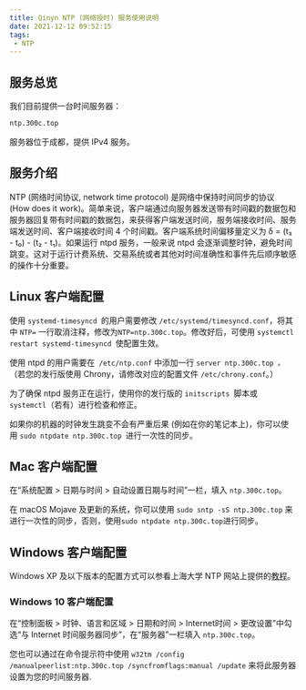 ```yaml
---
title: Qinyn NTP (网络授时) 服务使用说明
date: 2021-12-12 09:52:15
tags:
 - NTP
---
```

## 服务总览
我们目前提供一台时间服务器：
```bash
ntp.300c.top
```
服务器位于成都，提供 IPv4 服务。
## 服务介绍
NTP (网络时间协议, network time protocol) 是网络中保持时间同步的协议 (How does it work)。简单来说，客户端通过向服务器发送带有时间戳的数据包和服务器回复带有时间戳的数据包，来获得客户端发送时间，服务端接收时间、服务端发送时间、客户端接收时间 4 个时间戳。客户端系统时间偏移量定义为 δ = (t₃ - t₀) - (t₂ - t₁)。如果运行 ntpd 服务，一般来说 ntpd 会逐渐调整时钟，避免时间跳变。这对于运行计费系统、交易系统或者其他对时间准确性和事件先后顺序敏感的操作十分重要。
## Linux 客户端配置
使用 ```systemd-timesyncd ```的用户需要修改 ```/etc/systemd/timesyncd.conf```，将其中 ```NTP=``` 一行取消注释，修改为``` NTP=ntp.300c.top ```。修改好后，可使用 ```systemctl restart systemd-timesyncd ```使配置生效。

使用 ntpd 的用户需要在``` /etc/ntp.conf``` 中添加一行 ```server ntp.300c.top 。```（若您的发行版使用 Chrony，请修改对应的配置文件 ```/etc/chrony.conf```。）

为了确保 ntpd 服务正在运行，使用你的发行版的 ```initscripts ```脚本或 ```systemctl```（若有）进行检查和修正。

如果你的机器的时钟发生跳变不会有严重后果 (例如在你的笔记本上)，你可以使用 ```sudo ntpdate ntp.300c.top ```进行一次性的同步。
## Mac 客户端配置
在“系统配置 > 日期与时间 > 自动设置日期与时间”一栏，填入 ```ntp.300c.top```。

在 macOS Mojave 及更新的系统，你可以使用 ```sudo sntp -sS ntp.300c.top``` 来进行一次性的同步，否则，使用``` sudo ntpdate ntp.300c.top ```进行同步。
## Windows 客户端配置
Windows XP 及以下版本的配置方式可以参看上海大学 NTP 网站上提供的[教程](http://cms.shu.edu.cn/Default.aspx?alias=cms.shu.edu.cn/ntp)。
### Windows 10 客户端配置
在“控制面板 > 时钟、语言和区域 > 日期和时间 > Internet时间 > 更改设置”中勾选“与 Internet 时间服务器同步”，在“服务器”一栏填入 ```ntp.300c.top```。

您也可以通过在命令提示符中使用 ```w32tm /config /manualpeerlist:ntp.300c.top /syncfromflags:manual /update``` 来将此服务器设置为您的时间服务器.